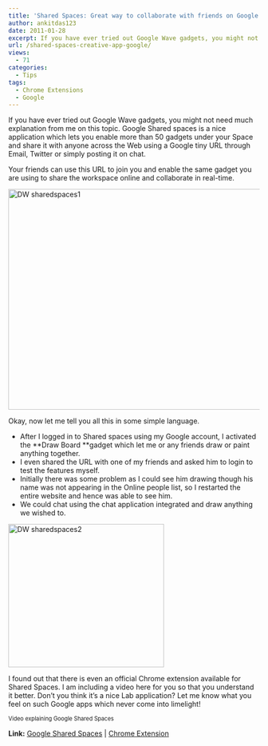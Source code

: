```yaml
---
title: 'Shared Spaces: Great way to collaborate with friends on Google'
author: ankitdas123
date: 2011-01-28
excerpt: If you have ever tried out Google Wave gadgets, you might not need much explanation from me on this topic. Google Shared spaces is a nice application which let you enable more than 50 gadgets under your Space and share it with anyone across the Web using a Google tiny URL through Email, Twitter or simply posting it on chat.
url: /shared-spaces-creative-app-google/
views:
  - 71
categories:
  - Tips
tags:
  - Chrome Extensions
  - Google
---
```

If you have ever tried out Google Wave gadgets, you might not need much explanation from me on this topic. Google Shared spaces is a nice application which lets you enable more than 50 gadgets under your Space and share it with anyone across the Web using a Google tiny URL through Email, Twitter or simply posting it on chat.

Your friends can use this URL to join you and enable the same gadget you are using to share the workspace online and collaborate in real-time.

[<img style="background-image: none; padding-left: 0px; padding-right: 0px; display: inline; padding-top: 0px; border: 0px;" title="DW sharedspaces1" src="http://cdn.devilsworkshop.org/files/2011/01/DW-sharedspaces1_thumb.jpg" border="0" alt="DW sharedspaces1" width="524" height="442" />][1]

Okay, now let me tell you all this in some simple language.

  * After I logged in to Shared spaces using my Google account, I activated the **Draw Board **gadget which let me or any friends draw or paint anything together.
  * I even shared the URL with one of my friends and asked him to login to test the features myself.
  * Initially there was some problem as I could see him drawing though his name was not appearing in the Online people list, so I restarted the entire website and hence was able to see him.
  * We could chat using the chat application integrated and draw anything we wished to.

[<img style="background-image: none; padding-left: 0px; padding-right: 0px; display: inline; padding-top: 0px; border: 0px;" title="DW sharedspaces2" src="http://cdn.devilsworkshop.org/files/2011/01/DW-sharedspaces2_thumb.jpg" border="0" alt="DW sharedspaces2" width="312" height="287" />][2]

I found out that there is even an official Chrome extension available for Shared Spaces. I am including a video here for you so that you understand it better. Don’t you think it’s a nice Lab application? Let me know what you feel on such Google apps which never come into limelight!

<div id="scid:5737277B-5D6D-4f48-ABFC-DD9C333F4C5D:ff3a99c1-b545-418d-9a2c-518795500b1c" class="wlWriterEditableSmartContent" style="margin: 0px; display: inline; float: none; padding: 0px;">
  <div>
  </div>
  
  <div style="width: 640px; clear: both; font-size: .8em;">
    Video explaining Google Shared Spaces
  </div>
</div>

**Link:** <a href="http://sharedspaces.googlelabs.com/" onclick="_gaq.push(['_trackEvent', 'outbound-article', 'http://sharedspaces.googlelabs.com/', 'Google Shared Spaces']);" target="_blank">Google Shared Spaces</a> | <a href="https://chrome.google.com/extensions/detail/hkldjpakdjdgodancbgfnhikajhghkil" onclick="_gaq.push(['_trackEvent', 'outbound-article', 'https://chrome.google.com/extensions/detail/hkldjpakdjdgodancbgfnhikajhghkil', 'Chrome Extension']);" target="_blank">Chrome Extension</a>

 [1]: http://cdn.devilsworkshop.org/files/2011/01/DW-sharedspaces1.jpg
 [2]: http://cdn.devilsworkshop.org/files/2011/01/DW-sharedspaces2.jpg

